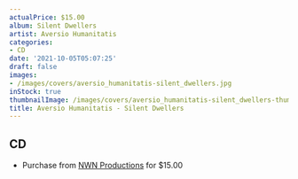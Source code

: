 ```yaml
---
actualPrice: $15.00
album: Silent Dwellers
artist: Aversio Humanitatis
categories:
- CD
date: '2021-10-05T05:07:25'
draft: false
images:
- /images/covers/aversio_humanitatis-silent_dwellers.jpg
inStock: true
thumbnailImage: /images/covers/aversio_humanitatis-silent_dwellers-thumb.jpg
title: Aversio Humanitatis - Silent Dwellers
---
```


## CD
* Purchase from [NWN Productions](http://shop.nwnprod.com/index.php?route=product/product&path=93&product_id=18072&sort=pd.name&order=ASC) for $15.00
